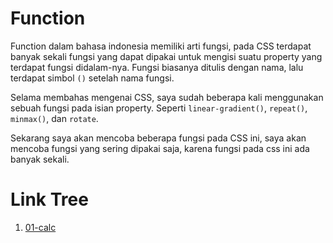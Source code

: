 # Function

Function dalam bahasa indonesia memiliki arti fungsi, pada CSS terdapat banyak sekali fungsi yang dapat dipakai untuk mengisi suatu property yang terdapat fungsi didalam-nya. Fungsi biasanya ditulis dengan nama, lalu terdapat simbol `()` setelah nama fungsi.

Selama membahas mengenai CSS, saya sudah beberapa kali menggunakan sebuah fungsi pada isian property. Seperti `linear-gradient()`, `repeat()`, `minmax()`, dan `rotate`.

Sekarang saya akan mencoba beberapa fungsi pada CSS ini, saya akan mencoba fungsi yang sering dipakai saja, karena fungsi pada css ini ada banyak sekali.

# Link Tree

1. [01-calc](https://github.com/naidra68/belajar-css/tree/main/02-css/17-function/01-calc)